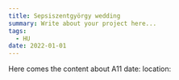 ```yaml
---
title: Sepsiszentgyörgy wedding
summary: Write about your project here...
tags:
  - HU
date: 2022-01-01
---
```



Here comes the content about A11
date:
location:

